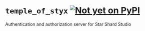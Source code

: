 # `temple_of_styx` [![Not yet on PyPI](https://img.shields.io/pypi/v/temple_of_styx)](https://pypi.org/project/temple_of_styx/)

Authentication and authorization server for Star Shard Studio

